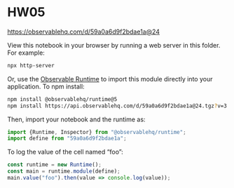 # HW05

https://observablehq.com/d/59a0a6d9f2bdae1a@24

View this notebook in your browser by running a web server in this folder. For
example:

~~~sh
npx http-server
~~~

Or, use the [Observable Runtime](https://github.com/observablehq/runtime) to
import this module directly into your application. To npm install:

~~~sh
npm install @observablehq/runtime@5
npm install https://api.observablehq.com/d/59a0a6d9f2bdae1a@24.tgz?v=3
~~~

Then, import your notebook and the runtime as:

~~~js
import {Runtime, Inspector} from "@observablehq/runtime";
import define from "59a0a6d9f2bdae1a";
~~~

To log the value of the cell named “foo”:

~~~js
const runtime = new Runtime();
const main = runtime.module(define);
main.value("foo").then(value => console.log(value));
~~~
